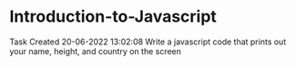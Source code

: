 # Introduction-to-Javascript
Task Created 20-06-2022 13:02:08
Write a javascript code that prints out your name, height, and country on the screen
